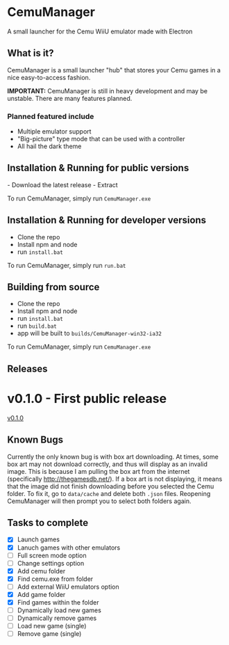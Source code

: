 # CemuManager
A small launcher for the Cemu WiiU emulator made with Electron

## What is it?
CemuManager is a small launcher "hub" that stores your Cemu games in a nice easy-to-access fashion.

**IMPORTANT:** CemuManager is still in heavy development and may be unstable. There are many features planned.
### Planned featured include
- Multiple emulator support
- "Big-picture" type mode that can be used with a controller
- All hail the dark theme
 
## Installation & Running for public versions
- Download the latest release
- Extract

To run CemuManager, simply run `CemuManager.exe`
 
## Installation & Running for developer versions
- Clone the repo
- Install npm and node
- run `install.bat`

To run CemuManager, simply run `run.bat`

## Building from source
- Clone the repo
- Install npm and node
- run `install.bat`
- run `build.bat`
- app will be built to `builds/CemuManager-win32-ia32`

To run CemuManager, simply run `CemuManager.exe`

## Releases

# v0.1.0 - First public release
[v0.1.0](https://github.com/RedDuckss/CemuManager/releases/tag/v0.1.0)
 
## Known Bugs
Currently the only known bug is with box art downloading. At times, some box art may not download correctly, and thus will display as an invalid image. This is because I am pulling the box art from the internet (specifically http://thegamesdb.net/). If a box art is not displaying, it means that the image did not finish downloading before you selected the Cemu folder. To fix it, go to `data/cache` and delete both `.json` files. Reopening CemuManager will then prompt you to select both folders again.

## Tasks to complete

- [x] Launch games
- [x] Lanuch games with other emulators
- [ ] Full screen mode option
- [ ] Change settings option
- [x] Add cemu folder
- [x] Find cemu.exe from folder
- [ ] Add external WiiU emulators option
- [x] Add game folder
- [x] Find games within the folder
- [ ] Dynamically load new games
- [ ] Dynamically remove games
- [ ] Load new game (single)
- [ ] Remove game (single)
